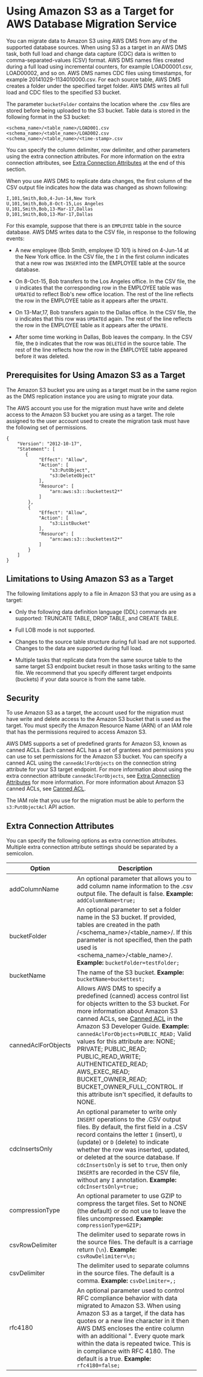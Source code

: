 # Using Amazon S3 as a Target for AWS Database Migration Service<a name="CHAP_Target.S3"></a>

You can migrate data to Amazon S3 using AWS DMS from any of the supported database sources\. When using S3 as a target in an AWS DMS task, both full load and change data capture \(CDC\) data is written to comma\-separated\-values \(CSV\) format\. AWS DMS names files created during a full load using incremental counters, for example LOAD00001\.csv, LOAD00002, and so on\. AWS DMS names CDC files using timestamps, for example 20141029\-1134010000\.csv\. For each source table, AWS DMS creates a folder under the specified target folder\. AWS DMS writes all full load and CDC files to the specified S3 bucket\.

The parameter `bucketFolder` contains the location where the \.csv files are stored before being uploaded to the S3 bucket\. Table data is stored in the following format in the S3 bucket:

```
<schema_name>/<table_name>/LOAD001.csv
<schema_name>/<table_name>/LOAD002.csv
<schema_name>/<table_name>/<time-stamp>.csv
```

You can specify the column delimiter, row delimiter, and other parameters using the extra connection attributes\. For more information on the extra connection attributes, see [Extra Connection Attributes](#CHAP_Target.S3.Configuring) at the end of this section\.

When you use AWS DMS to replicate data changes, the first column of the CSV output file indicates how the data was changed as shown following:

```
I,101,Smith,Bob,4-Jun-14,New York
U,101,Smith,Bob,8-Oct-15,Los Angeles
U,101,Smith,Bob,13-Mar-17,Dallas
D,101,Smith,Bob,13-Mar-17,Dallas
```

For this example, suppose that there is an `EMPLOYEE` table in the source database\. AWS DMS writes data to the CSV file, in response to the following events:

+ A new employee \(Bob Smith, employee ID 101\) is hired on 4\-Jun\-14 at the New York office\. In the CSV file, the `I` in the first column indicates that a new row was `INSERT`ed into the EMPLOYEE table at the source database\.

+ On 8\-Oct\-15, Bob transfers to the Los Angeles office\. In the CSV file, the `U` indicates that the corresponding row in the EMPLOYEE table was `UPDATE`d to reflect Bob's new office location\. The rest of the line reflects the row in the EMPLOYEE table as it appears after the `UPDATE`\. 

+ On 13\-Mar,17, Bob transfers again to the Dallas office\. In the CSV file, the `U` indicates that this row was `UPDATE`d again\. The rest of the line reflects the row in the EMPLOYEE table as it appears after the `UPDATE`\.

+ After some time working in Dallas, Bob leaves the company\. In the CSV file, the `D` indicates that the row was `DELETE`d in the source table\. The rest of the line reflects how the row in the EMPLOYEE table appeared before it was deleted\.

## Prerequisites for Using Amazon S3 as a Target<a name="CHAP_Target.S3.Prerequisites"></a>

The Amazon S3 bucket you are using as a target must be in the same region as the DMS replication instance you are using to migrate your data\. 

The AWS account you use for the migration must have write and delete access to the Amazon S3 bucket you are using as a target\. The role assigned to the user account used to create the migration task must have the following set of permissions\.

```
{
    "Version": "2012-10-17",
    "Statement": [
       {
            "Effect": "Allow",
            "Action": [
                "s3:PutObject",
                "s3:DeleteObject"
            ],
            "Resource": [
                "arn:aws:s3:::buckettest2*"
            ]
        },
        {
            "Effect": "Allow",
            "Action": [
                "s3:ListBucket"
            ],
            "Resource": [
                "arn:aws:s3:::buckettest2*"
            ]
        }
    ]
}
```

## Limitations to Using Amazon S3 as a Target<a name="CHAP_Target.S3.Limitations"></a>

The following limitations apply to a file in Amazon S3 that you are using as a target:

+ Only the following data definition language \(DDL\) commands are supported: TRUNCATE TABLE, DROP TABLE, and CREATE TABLE\.

+ Full LOB mode is not supported\.

+ Changes to the source table structure during full load are not supported\. Changes to the data are supported during full load\.

+ Multiple tasks that replicate data from the same source table to the same target S3 endpoint bucket result in those tasks writing to the same file\. We recommend that you specify different target endpoints \(buckets\) if your data source is from the same table\.

## Security<a name="CHAP_Target.S3.Security"></a>

To use Amazon S3 as a target, the account used for the migration must have write and delete access to the Amazon S3 bucket that is used as the target\. You must specify the Amazon Resource Name \(ARN\) of an IAM role that has the permissions required to access Amazon S3\. 

AWS DMS supports a set of predefined grants for Amazon S3, known as canned ACLs\. Each canned ACL has a set of grantees and permissions you can use to set permissions for the Amazon S3 bucket\. You can specify a canned ACL using the `cannedAclForObjects` on the connection string attribute for your S3 target endpoint\. For more information about using the extra connection attribute `cannedAclForObjects`, see [Extra Connection Attributes](#CHAP_Target.S3.Configuring) for more information\. For more information about Amazon S3 canned ACLs, see [Canned ACL](http://docs.aws.amazon.com/AmazonS3/latest/dev/acl-overview.html#canned-acl)\.

The IAM role that you use for the migration must be able to perform the `s3:PutObjectAcl` API action\.

## Extra Connection Attributes<a name="CHAP_Target.S3.Configuring"></a>

You can specify the following options as extra connection attributes\. Multiple extra connection attribute settings should be separated by a semicolon\.


| **Option** | **Description** | 
| --- | --- | 
| addColumnName |  An optional parameter that allows you to add column name information to the \.csv output file\. The default is false\. **Example:** `addColumnName=true;`  | 
| bucketFolder |  An optional parameter to set a folder name in the S3 bucket\. If provided, tables are created in the path <bucketFolder>/<schema\_name>/<table\_name>/\. If this parameter is not specified, then the path used is <schema\_name>/<table\_name>/\.  **Example:** `bucketFolder=testFolder;`  | 
| bucketName |  The name of the S3 bucket\. **Example:** `bucketName=buckettest;`  | 
| cannedAclForObjects |  Allows AWS DMS to specify a predefined \(canned\) access control list for objects written to the S3 bucket\. For more information about Amazon S3 canned ACLs, see [Canned ACL](http://docs.aws.amazon.com/AmazonS3/latest/dev/acl-overview.html#canned-acl) in the Amazon S3 Developer Guide\. **Example:** `cannedAclForObjects=PUBLIC_READ;` Valid values for this attribute are: NONE; PRIVATE; PUBLIC\_READ; PUBLIC\_READ\_WRITE; AUTHENTICATED\_READ; AWS\_EXEC\_READ; BUCKET\_OWNER\_READ; BUCKET\_OWNER\_FULL\_CONTROL\. If this attribute isn't specified, it defaults to NONE\.  | 
| cdcInsertsOnly |  An optional parameter to write only `INSERT` operations to the \.CSV output files\. By default, the first field in a \.CSV record contains the letter `I` \(insert\), `U` \(update\) or `D` \(delete\) to indicate whether the row was inserted, updated, or deleted at the source database\. If `cdcInsertsOnly` is set to `true`, then only `INSERT`s are recorded in the CSV file, without any `I` annotation\. **Example:** `cdcInsertsOnly=true;`  | 
| compressionType |  An optional parameter to use GZIP to compress the target files\. Set to NONE \(the default\) or do not use to leave the files uncompressed\. **Example:** `compressionType=GZIP;`  | 
| csvRowDelimiter |  The delimiter used to separate rows in the source files\. The default is a carriage return \(`\n`\)\. **Example:** `csvRowDelimiter=\n;`  | 
| csvDelimiter |  The delimiter used to separate columns in the source files\. The default is a comma\. **Example:** `csvDelimiter=,;`  | 
| rfc4180 |  An optional parameter used to control RFC compliance behavior with data migrated to Amazon S3\. When using Amazon S3 as a target, if the data has quotes or a new line character in it then AWS DMS encloses the entire column with an additional "\. Every quote mark within the data is repeated twice\. This is in compliance with RFC 4180\. The default is a true\. **Example:** `rfc4180=false;`  | 